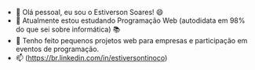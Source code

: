 - 👋 Olá pessoal, eu sou o Estiverson Soares! 😄
- 🌱 Atualmente estou estudando Programação Web (autodidata em 98% do que sei sobre informática) 📚
- 💞️ Tenho feito pequenos projetos web para empresas e participação em eventos de programação.
- 📫 (https://br.linkedin.com/in/estiversontinoco)

<!---
estiversonst/estiversonst is a ✨ special ✨ repository because its `README.md` (this file) appears on your GitHub profile.
You can click the Preview link to take a look at your changes.
--->

